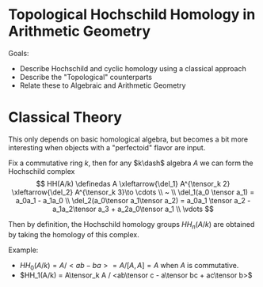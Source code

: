 # Topological Hochschild Homology  in Arithmetic Geometry

Goals:
- Describe Hochschild and cyclic homology using a classical approach
- Describe the "Topological" counterparts
- Relate these to Algebraic and Arithmetic Geometry

# Classical Theory

This only depends on basic homological algebra, but becomes a bit more interesting when objects with a "perfectoid" flavor are input.

Fix a commutative ring $k$, then for any $k\dash$ algebra $A$ we can form the Hochschild complex
$$
HH(A/k) \definedas A \xleftarrow{\del_1} A^{\tensor_k 2} \xleftarrow{\del_2} A^{\tensor_k 3}\to \cdots \\
~ \\
\del_1(a_0 \tensor a_1) = a_0a_1 - a_1a_0 \\
\del_2(a_0\tensor a_1\tensor a_2) = a_0a_1 \tensor a_2 -a_1a_2\tensor a_3 + a_2a_0\tensor a_1 \\
\vdots
$$

Then by definition, the Hochschild homology groups $HH_n(A/k)$ are obtained by taking the homology of this complex.

Example: 
- $HH_0(A/k) = A/<ab-ba> = A/[A,A] = A$ when $A$ is commutative.
- $HH_1(A/k) = A\tensor_k A / <ab\tensor c - a\tensor bc + ac\tensor b>$

